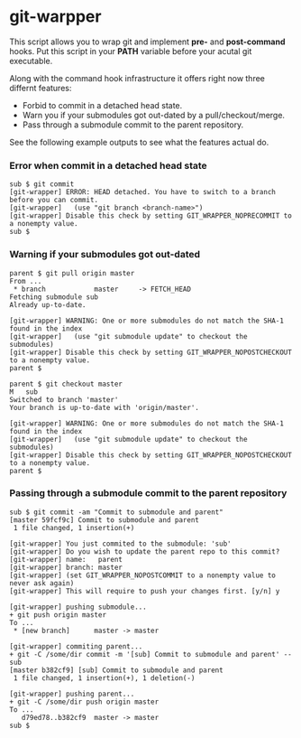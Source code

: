 git-warpper
===========

This script allows you to wrap git and implement **pre-** and **post-command** hooks. Put this script in your **PATH** variable before your acutal git executable.

Along with the command hook infrastructure it offers right now three differnt features:
* Forbid to commit in a detached head state.
* Warn you if your submodules got out-dated by a pull/checkout/merge.
* Pass through a submodule commit to the parent repository.

See the following example outputs to see what the features actual do.


### Error when commit in a detached head state

```
sub $ git commit
[git-wrapper] ERROR: HEAD detached. You have to switch to a branch before you can commit.
[git-wrapper]   (use "git branch <branch-name>")
[git-wrapper] Disable this check by setting GIT_WRAPPER_NOPRECOMMIT to a nonempty value.
sub $
```

### Warning if your submodules got out-dated
```
parent $ git pull origin master 
From ...
 * branch            master     -> FETCH_HEAD
Fetching submodule sub
Already up-to-date.

[git-wrapper] WARNING: One or more submodules do not match the SHA-1 found in the index
[git-wrapper]   (use "git submodule update" to checkout the submodules)
[git-wrapper] Disable this check by setting GIT_WRAPPER_NOPOSTCHECKOUT to a nonempty value.
parent $
```

```
parent $ git checkout master
M	sub
Switched to branch 'master'
Your branch is up-to-date with 'origin/master'.

[git-wrapper] WARNING: One or more submodules do not match the SHA-1 found in the index
[git-wrapper]   (use "git submodule update" to checkout the submodules)
[git-wrapper] Disable this check by setting GIT_WRAPPER_NOPOSTCHECKOUT to a nonempty value.
parent $
```

### Passing through a submodule commit to the parent repository
``` 
sub $ git commit -am "Commit to submodule and parent"
[master 59fcf9c] Commit to submodule and parent
 1 file changed, 1 insertion(+)

[git-wrapper] You just commited to the submodule: 'sub'
[git-wrapper] Do you wish to update the parent repo to this commit?
[git-wrapper] name:   parent
[git-wrapper] branch: master
[git-wrapper] (set GIT_WRAPPER_NOPOSTCOMMIT to a nonempty value to never ask again)
[git-wrapper] This will require to push your changes first. [y/n] y

[git-wrapper] pushing submodule...
+ git push origin master
To ...
 * [new branch]      master -> master

[git-wrapper] commiting parent...
+ git -C /some/dir commit -m '[sub] Commit to submodule and parent' -- sub
[master b382cf9] [sub] Commit to submodule and parent
 1 file changed, 1 insertion(+), 1 deletion(-)

[git-wrapper] pushing parent...
+ git -C /some/dir push origin master
To ...
   d79ed78..b382cf9  master -> master
sub $ 
```

